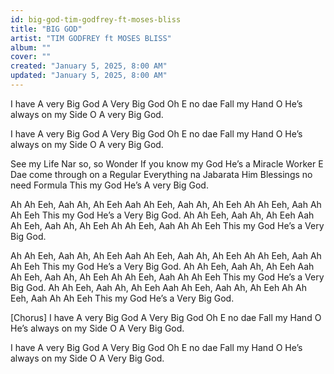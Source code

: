 ```yaml
---
id: big-god-tim-godfrey-ft-moses-bliss
title: "BIG GOD"
artist: "TIM GODFREY ft MOSES BLISS"
album: ""
cover: ""
created: "January 5, 2025, 8:00 AM"
updated: "January 5, 2025, 8:00 AM"
---
```


I have A very Big God
A Very Big God Oh
E no dae Fall my Hand O
He’s always on my Side O
A very Big God.

I have A very Big God
A Very Big God Oh
E no dae Fall my Hand O
He’s always on my Side O
A very Big God.

See my Life
Nar so, so Wonder
If you know my God
He’s a Miracle Worker
E Dae come through on a Regular
Everything na Jabarata
Him Blessings no need Formula
This my God
He’s A very Big God.

Ah Ah Eeh, Aah Ah, Ah Eeh
Aah Ah Eeh, Aah Ah, Ah Eeh
Ah Ah Eeh, Aah Ah Ah Eeh
This my God
He’s a Very Big God.
Ah Ah Eeh, Aah Ah, Ah Eeh
Aah Ah Eeh, Aah Ah, Ah Eeh
Ah Ah Eeh, Aah Ah Ah Eeh
This my God
He’s a Very Big God.

Ah Ah Eeh, Aah Ah, Ah Eeh
Aah Ah Eeh, Aah Ah, Ah Eeh
Ah Ah Eeh, Aah Ah Ah Eeh
This my God
He’s a Very Big God.
Ah Ah Eeh, Aah Ah, Ah Eeh
Aah Ah Eeh, Aah Ah, Ah Eeh
Ah Ah Eeh, Aah Ah Ah Eeh
This my God
He’s a Very Big God.
Ah Ah Eeh, Aah Ah, Ah Eeh
Aah Ah Eeh, Aah Ah, Ah Eeh
Ah Ah Eeh, Aah Ah Ah Eeh
This my God
He’s a Very Big God.

[Chorus]
I have A very Big God
A Very Big God Oh
E no dae Fall my Hand O
He’s always on my Side O
A Very Big God.

I have A very Big God
A Very Big God Oh
E no dae Fall my Hand O
He’s always on my Side O
A Very Big God.